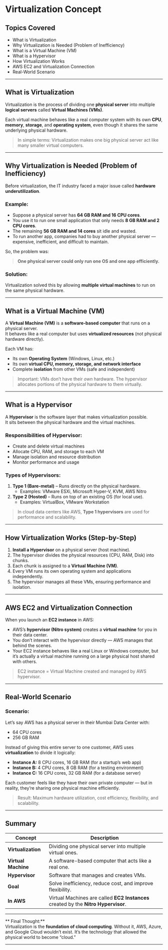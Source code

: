 #  Virtualization Concept

##  Topics Covered
- What is Virtualization  
- Why Virtualization is Needed (Problem of Inefficiency)  
- What is a Virtual Machine (VM)  
- What is a Hypervisor  
- How Virtualization Works  
- AWS EC2 and Virtualization Connection  
- Real-World Scenario  

---

##  What is Virtualization

Virtualization is the process of dividing one **physical server** into multiple **logical servers** called **Virtual Machines (VMs)**.  

Each virtual machine behaves like a real computer system with its own **CPU**, **memory**, **storage**, and **operating system**, even though it shares the same underlying physical hardware.

>  In simple terms: Virtualization makes one big physical server act like many smaller virtual computers.

---

##  Why Virtualization is Needed (Problem of Inefficiency)

Before virtualization, the IT industry faced a major issue called **hardware underutilization**.

### Example:
- Suppose a physical server has **64 GB RAM and 16 CPU cores**.  
- You use it to run one small application that only needs **8 GB RAM and 2 CPU cores**.  
- The remaining **56 GB RAM and 14 cores** sit idle and wasted.  
- To run another app, companies had to buy another physical server — expensive, inefficient, and difficult to maintain.

So, the problem was:
> **One physical server could only run one OS and one app efficiently.**

###  Solution:
Virtualization solved this by allowing **multiple virtual machines** to run on the same physical hardware.

---

##  What is a Virtual Machine (VM)

A **Virtual Machine (VM)** is a **software-based computer** that runs on a physical server.  
It behaves like a real computer but uses **virtualized resources** (not physical hardware directly).

Each VM has:
- Its own **Operating System** (Windows, Linux, etc.)  
- Its own **virtual CPU, memory, storage, and network interface**  
- Complete **isolation** from other VMs (safe and independent)

>  Important: VMs don’t have their *own* hardware. The hypervisor allocates portions of the physical hardware to them virtually.

---

##  What is a Hypervisor

A **Hypervisor** is the software layer that makes virtualization possible.  
It sits between the physical hardware and the virtual machines.

### Responsibilities of Hypervisor:
- Create and delete virtual machines  
- Allocate CPU, RAM, and storage to each VM  
- Manage isolation and resource distribution  
- Monitor performance and usage  

### Types of Hypervisors:
1. **Type 1 (Bare-metal)** – Runs directly on the physical hardware.  
   - Examples: VMware ESXi, Microsoft Hyper-V, KVM, AWS Nitro  
2. **Type 2 (Hosted)** – Runs on top of an existing OS (for local use).  
   - Examples: VirtualBox, VMware Workstation  

>  In cloud data centers like AWS, **Type 1 hypervisors** are used for performance and scalability.

---

##  How Virtualization Works (Step-by-Step)

1. **Install a Hypervisor** on a physical server (host machine).  
2. The hypervisor divides the physical resources (CPU, RAM, Disk) into chunks.  
3. Each chunk is assigned to a **Virtual Machine (VM)**.  
4. Every VM runs its own operating system and applications independently.  
5. The hypervisor manages all these VMs, ensuring performance and isolation.  

---

##  AWS EC2 and Virtualization Connection

When you launch an **EC2 instance** in AWS:
- AWS’s **hypervisor (Nitro system)** creates a **virtual machine** for you in their data center.  
- You don’t interact with the hypervisor directly — AWS manages that behind the scenes.  
- Your EC2 instance behaves like a real Linux or Windows computer, but it’s actually a virtual machine running on a large physical host shared with others.

>  EC2 instance = Virtual Machine created and managed by AWS hypervisor.

---

##  Real-World Scenario

### Scenario:
Let’s say AWS has a physical server in their Mumbai Data Center with:
- 64 CPU cores  
- 256 GB RAM  

Instead of giving this entire server to one customer, AWS uses **virtualization** to divide it logically:
- **Instance A:** 8 CPU cores, 16 GB RAM (for a startup’s web app)  
- **Instance B:** 4 CPU cores, 8 GB RAM (for a testing environment)  
- **Instance C:** 16 CPU cores, 32 GB RAM (for a database server)  

Each customer feels like they have their own private computer — but in reality, they’re sharing one physical machine efficiently.  

>  Result: Maximum hardware utilization, cost efficiency, flexibility, and scalability.

---

##  Summary

| Concept | Description |
|----------|--------------|
| **Virtualization** | Dividing one physical server into multiple virtual ones. |
| **Virtual Machine** | A software-based computer that acts like a real one. |
| **Hypervisor** | Software that manages and creates VMs. |
| **Goal** | Solve inefficiency, reduce cost, and improve flexibility. |
| **In AWS** | Virtual Machines are called **EC2 Instances** created by the **Nitro Hypervisor**. |

---

** Final Thought:**  
Virtualization is the **foundation of cloud computing**. Without it, AWS, Azure, and Google Cloud wouldn’t exist. It’s the technology that allowed the physical world to become “cloud.”

---
